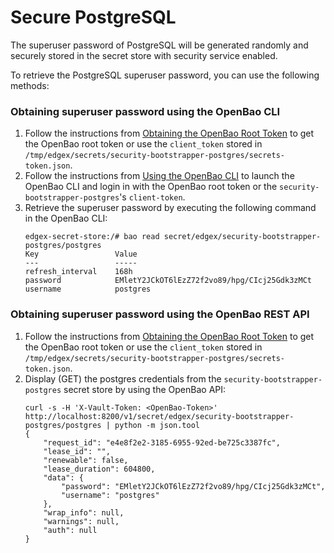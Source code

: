 # Secure PostgreSQL

The superuser password of PostgreSQL will be generated randomly and securely stored in the secret store with security service enabled.

To retrieve the PostgreSQL superuser password, you can use the following methods:

### Obtaining superuser password using the OpenBao CLI

1. Follow the instructions from [Obtaining the OpenBao Root Token](Ch-SecretStore.md#obtaining-the-openbao-root-token) to get the OpenBao root token or use the `client_token` stored in `/tmp/edgex/secrets/security-bootstrapper-postgres/secrets-token.json`.
2. Follow the instructions from [Using the OpenBao CLI](Ch-SecretStore.md#using-the-openbao-cli) to launch the OpenBao CLI and login in with the OpenBao root token or the `security-bootstrapper-postgres`'s `client-token`.
3. Retrieve the superuser password by executing the following command in the OpenBao CLI:
    ```
    edgex-secret-store:/# bao read secret/edgex/security-bootstrapper-postgres/postgres
    Key                 Value
    ---                 -----
    refresh_interval    168h
    password            EMletY2JCkOT6lEzZ72f2vo89/hpg/CIcj25Gdk3zMCt
    username            postgres
    ```

### Obtaining superuser password using the OpenBao REST API

1. Follow the instructions from [Obtaining the OpenBao Root Token](Ch-SecretStore.md#obtaining-the-openbao-root-token) to get the OpenBao root token or use the `client_token` stored in `/tmp/edgex/secrets/security-bootstrapper-postgres/secrets-token.json`.
2. Display (GET) the postgres credentials from the `security-bootstrapper-postgres` secret store by using the OpenBao API:
   ```
   curl -s -H 'X-Vault-Token: <OpenBao-Token>' http://localhost:8200/v1/secret/edgex/security-bootstrapper-postgres/postgres | python -m json.tool
   {
       "request_id": "e4e8f2e2-3185-6955-92ed-be725c3387fc",
       "lease_id": "",
       "renewable": false,
       "lease_duration": 604800,
       "data": {
           "password": "EMletY2JCkOT6lEzZ72f2vo89/hpg/CIcj25Gdk3zMCt",
           "username": "postgres"
       },
       "wrap_info": null,
       "warnings": null,
       "auth": null
   }
   ```
